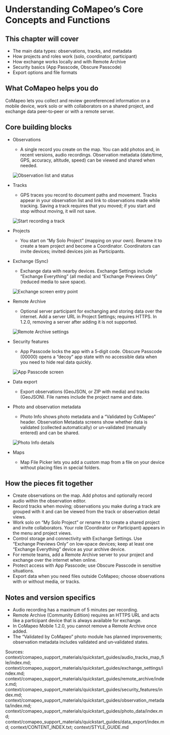 # Understanding CoMapeo’s Core Concepts and Functions

<!-- TODO: Hero image to capture. See ./placeholder_hero.txt for details. -->

## This chapter will cover

- The main data types: observations, tracks, and metadata
- How projects and roles work (solo, coordinator, participant)
- How exchange works locally and with Remote Archive
- Security basics (App Passcode, Obscure Passcode)
- Export options and file formats

## What CoMapeo helps you do

CoMapeo lets you collect and review georeferenced information on a mobile device, work solo or with collaborators on a shared project, and exchange data peer‑to‑peer or with a remote server.

## Core building blocks

- Observations
  - A single record you create on the map. You can add photos and, in recent versions, audio recordings. Observation metadata (date/time, GPS, accuracy, altitude, speed) can be viewed and shared when needed.

  ![Observation list and status](../../../../context/sources/quickstart_guides/invite_devices_default_project/images/screenshot_2025_05_07_at_3_02_27_pm.png)
- Tracks
  - GPS traces you record to document paths and movement. Tracks appear in your observation list and link to observations made while tracking. Saving a track requires that you moved; if you start and stop without moving, it will not save.

  ![Start recording a track](../../../../context/sources/quickstart_guides/tracks_improvements/images/screenshot_2025_07_27_at_7_19_04_pm.png)
- Projects
  - You start on “My Solo Project” (mapping on your own). Rename it to create a team project and become a Coordinator. Coordinators can invite devices; invited devices join as Participants.
- Exchange (Sync)
  - Exchange data with nearby devices. Exchange Settings include “Exchange Everything” (all media) and “Exchange Previews Only” (reduced media to save space).

  ![Exchange screen entry point](../../../../context/sources/quickstart_guides/exchange_settings/images/screenshot_2025_07_24_at_11_08_47_am.png)
- Remote Archive
  - Optional server participant for exchanging and storing data over the internet. Add a server URL in Project Settings; requires HTTPS. In 1.2.0, removing a server after adding it is not supported.

  ![Remote Archive settings](../../../../context/sources/quickstart_guides/remote_archive/images/screenshot_2025_02_10_at_5_13_48_pm.png)
- Security features
  - App Passcode locks the app with a 5‑digit code. Obscure Passcode (00000) opens a “decoy” app state with no accessible data when you need to hide real data quickly.

  ![App Passcode screen](../../../../context/sources/quickstart_guides/security_features/images/screenshot_2025_05_12_at_8_10_25_pm.png)
- Data export
  - Export observations (GeoJSON, or ZIP with media) and tracks (GeoJSON). File names include the project name and date.
- Photo and observation metadata
  - Photo Info shows photo metadata and a “Validated by CoMapeo” header. Observation Metadata screens show whether data is validated (collected automatically) or un‑validated (manually entered) and can be shared.

  ![Photo Info details](../../../../context/sources/quickstart_guides/photo_data/images/screenshot_2025_07_27_at_8_43_35_pm.png)
- Maps
  - Map File Picker lets you add a custom map from a file on your device without placing files in special folders.

## How the pieces fit together

- Create observations on the map. Add photos and optionally record audio within the observation editor.
- Record tracks when moving; observations you make during a track are grouped with it and can be viewed from the track or observation detail views.
- Work solo on “My Solo Project” or rename it to create a shared project and invite collaborators. Your role (Coordinator or Participant) appears in the menu and project views.
- Control storage and connectivity with Exchange Settings. Use “Exchange Previews Only” on low‑space devices; keep at least one “Exchange Everything” device as your archive device.
- For remote teams, add a Remote Archive server to your project and exchange over the internet when online.
- Protect access with App Passcode; use Obscure Passcode in sensitive situations.
- Export data when you need files outside CoMapeo; choose observations with or without media, or tracks.

## Notes and version specifics

- Audio recording has a maximum of 5 minutes per recording.
- Remote Archive (Community Edition) requires an HTTPS URL and acts like a participant device that is always available for exchange.
- In CoMapeo Mobile 1.2.0, you cannot remove a Remote Archive once added.
- The “Validated by CoMapeo” photo module has planned improvements; observation metadata includes validated and un‑validated states.

<!-- TODO links to related sections will be added once those sections are finalized in ./content/ -->

Sources: context/comapeo_support_materials/quickstart_guides/audio_tracks_map_file/index.md; context/comapeo_support_materials/quickstart_guides/exchange_settings/index.md; context/comapeo_support_materials/quickstart_guides/remote_archive/index.md; context/comapeo_support_materials/quickstart_guides/security_features/index.md; context/comapeo_support_materials/quickstart_guides/observation_metadata/index.md; context/comapeo_support_materials/quickstart_guides/photo_data/index.md; context/comapeo_support_materials/quickstart_guides/data_export/index.md; context/CONTENT_INDEX.txt; context/STYLE_GUIDE.md
